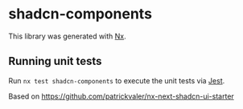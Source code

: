 # shadcn-components

This library was generated with [Nx](https://nx.dev).

## Running unit tests

Run `nx test shadcn-components` to execute the unit tests via [Jest](https://jestjs.io).

Based on https://github.com/patrickvaler/nx-next-shadcn-ui-starter
